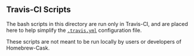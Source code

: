 ## Travis-CI Scripts

The bash scripts in this directory are run only in Travis-CI, and are placed here to help simplify the [`.travis.yml`](../../.travis.yml) configuration file.

These scripts are not meant to be run locally by users or developers of Homebrew-Cask.
